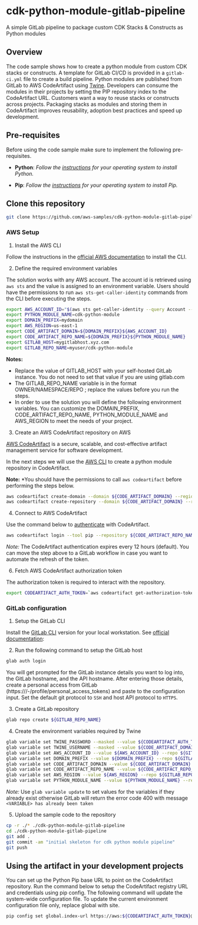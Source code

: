 # cdk-python-module-gitlab-pipeline
A simple GitLab pipeline to package custom CDK Stacks & Constructs as Python modules

## Overview
The code sample shows how to create a python module from custom CDK stacks or constructs. 
A template for GitLab CI/CD is provided in a `gitlab-ci.yml` file to create a build pipeline. Python modules are published from GitLab to AWS CodeArtifact using [Twine](https://docs.gitlab.com/ee/user/packages/pypi_repository/#publish-a-pypi-package-by-using-twine). Developers can consume the modules in their projects by setting the PIP repository index to the CodeArtifact URL. 
Customers want a way to reuse stacks or constructs across projects. Packaging stacks as modules and storing them in CodeArtifact improves reusability,  adoption best practices and speed up development.

## Pre-requisites
Before using the code sample make sure to implement the following pre-requisites. 

* **Python**: *Follow the [instructions](https://wiki.python.org/moin/BeginnersGuide/Download) for your operating system to install Python.*


* **Pip**: *Follow the [instructions](https://pip.pypa.io/en/stable/cli/pip_install/) for your operating system to install Pip.*

## Clone this repository

```bash
git clone https://github.com/aws-samples/cdk-python-module-gitlab-pipeline
```
### AWS Setup

1. Install the AWS CLI

Follow the instructions in the [official AWS documentation](https://docs.aws.amazon.com/cli/latest/userguide/getting-started-install.html) to install the CLI.

2. Define the required environment variables

The solution works with any AWS account. The account id is retrieved using `aws sts` and the value is assigned to an environment variable. Users should have the permissions to run `aws sts-get-caller-identity` commands from the CLI before executing the steps. 


```bash
export AWS_ACCOUNT_ID="$(aws sts get-caller-identity --query Account --output text)"
export PYTHON_MODULE_NAME=cdk-python-module 
export DOMAIN_PREFIX=mydomain
export AWS_REGION=us-east-1
export CODE_ARTIFACT_DOMAIN=${DOMAIN_PREFIX}${AWS_ACCOUNT_ID}
export CODE_ARTIFACT_REPO_NAME=${DOMAIN_PREFIX}${PYTHON_MODULE_NAME}
export GITLAB_HOST=mygitlabhost.xyz.com
export GITLAB_REPO_NAME=myuser/cdk-python-module
```

**Notes:** 

* Replace the value of GITLAB_HOST with your self-hosted GitLab instance. You do not need to set that value if you are using gitlab.com
* The GITLAB_REPO_NAME variable is in the format OWNER/NAMESPACE/REPO ; replace the values before you run the steps. 
* In order to use the solution you will define the following environment variables. You can customize the DOMAIN_PREFIX, CODE_ARTIFACT_REPO_NAME, PYTHON_MODULE_NAME and AWS_REGION to meet the needs of your project.

3. Create an AWS CodeArtifact repository on AWS

[AWS CodeArtifact](https://docs.aws.amazon.com/codeartifact/index.html) is a secure, scalable, and cost-effective artifact management service for software development.

In the next steps we will use the [AWS CLI](https://docs.aws.amazon.com/codeartifact/latest/ug/getting-started-cli.html) to create a python module repository in CodeArtifact. 

**Note:** *You should have the permissions to call `aws codeartifact` before performing the steps below.


```bash
aws codeartifact create-domain --domain ${CODE_ARTIFACT_DOMAIN} --region ${AWS_REGION}
aws codeartifact create-repository --domain ${CODE_ARTIFACT_DOMAIN} --repository ${CODE_ARTIFACT_REPO_NAME} --description "sample repository for python cdk modules" --region ${AWS_REGION}
```

4. Connect to AWS CodeArtifact

Use the command below to [authenticate](https://docs.aws.amazon.com/codeartifact/latest/ug/connect-repo.html) with CodeArtifact. 

```bash
aws codeartifact login --tool pip --repository ${CODE_ARTIFACT_REPO_NAME} --domain ${CODE_ARTIFACT_DOMAIN} --domain-owner ${AWS_ACCOUNT_ID} --region ${AWS_REGION}
```
*Note:* The CodeArtifact authentication expires every 12 hours (default). You can move the step above to a GitLab workflow in case you want to automate the refresh of the token.

6. Fetch AWS CodeArtifact authorization token

The authorization token is required to interact with the repository. 

```bash
export CODEARTIFACT_AUTH_TOKEN=`aws codeartifact get-authorization-token --domain ${CODE_ARTIFACT_DOMAIN} --domain-owner ${AWS_ACCOUNT_ID} --region ${AWS_REGION} --query authorizationToken --output text`
```

### GitLab configuration

1. Setup the GitLab CLI

Install the [GitLab CLI](https://gitlab.com/gitlab-org/cli) version for your local workstation. See [official documentation](https://gitlab.com/gitlab-org/cli#installation): 

2. Run the following command to setup the GitLab host

```bash
glab auth login
```

You will get prompted for the GitLab instance details you want to log into, the GitLab hostname, and the API hostname. After entering those details, create a personal access from GitLab (https://<GITLAB URL>/-/profile/personal_access_tokens) and paste to the configuration input. 
Set the default git protocol to `SSH` and host API protocol to `HTTPS`. 

3. Create a GitLab repository

```bash
glab repo create ${GITLAB_REPO_NAME}
```




4. Create the environment variables required by Twine

```bash
glab variable set TWINE_PASSWORD --masked --value ${CODEARTIFACT_AUTH_TOKEN} --repo ${GITLAB_REPO_NAME}
glab variable set TWINE_USERNAME --masked --value ${CODE_ARTIFACT_DOMAIN} --repo ${GITLAB_REPO_NAME}
glab variable set AWS_ACCOUNT_ID --value ${AWS_ACCOUNT_ID} --repo ${GITLAB_REPO_NAME}
glab variable set DOMAIN_PREFIX --value ${DOMAIN_PREFIX} --repo ${GITLAB_REPO_NAME}
glab variable set CODE_ARTIFACT_DOMAIN --value ${CODE_ARTIFACT_DOMAIN} --repo ${GITLAB_REPO_NAME}
glab variable set CODE_ARTIFACT_REPO_NAME --value ${CODE_ARTIFACT_REPO_NAME} --repo ${GITLAB_REPO_NAME}
glab variable set AWS_REGION --value ${AWS_REGION} --repo ${GITLAB_REPO_NAME}
glab variable set PYTHON_MODULE_NAME --value ${PYTHON_MODULE_NAME} --repo ${GITLAB_REPO_NAME}
```

*Note:* Use `glab variable update` to set values for the variables if they already exist otherwise GitLab will return the error code 400 with message `<VARIABLE> has already been taken`

5. Upload the sample code to the repository

```bash
cp -r ./* ./cdk-python-module-gitlab-pipeline
cd ./cdk-python-module-gitlab-pipeline
git add . 
git commit -am "initial skeleton for cdk python module pipeline"
git push
```

## Using the artifact in your development projects

You can set up the Python Pip base URL to point on the CodeArtifact repository. Run the command below to setup the CodeArtifact registry URL and credentials using pip config. The following command will update the system-wide configuration file. To update the current environment configuration file only, replace global with site.

```bash
pip config set global.index-url https://aws:${CODEARTIFACT_AUTH_TOKEN}@${CODE_ARTIFACT_DOMAIN}-${AWS_ACCOUNT_ID}.d.codeartifact.${AWS_REGION}.amazonaws.com/pypi/${CODE_ARTIFACT_REPO_NAME}/simple/
```
